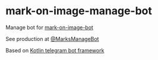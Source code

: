 # mark-on-image-manage-bot

Manage bot for [mark-on-image-bot](https://github.com/asundukov/mark-on-image-bot)

See production at [@MarksManageBot](https://t.me/MarksManageBot)

Based on [Kotlin telegram bot framework](https://github.com/asundukov/kotlin-telegram-bot)

